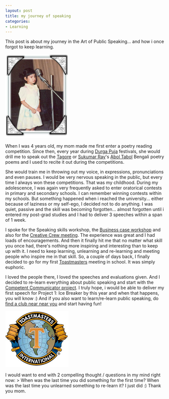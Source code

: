 ```yaml
---
layout: post
title: my journey of speaking
categories:
- Learning
---
```



This post is about my journey in the Art of Public Speaking... and how i once forgot to keep learning.

![](/img/recitation-childhood.jpg "recitation-childhood")

When I was 4 years old, my mom made me first enter a poetry reading competition. Since then, every year during [Durga Puja](http://en.wikipedia.org/wiki/Durga_Puja) festivals, she would drill me to speak out the [Tagore](http://en.wikipedia.org/wiki/Rabindranath_Tagore) or [Sukumar Ray](http://en.wikipedia.org/wiki/Sukumar_Ray)'s [Abol Tabol](http://en.wikipedia.org/wiki/Abol_Tabol) Bengali poetry poems and I used to recite it out during the competitions.

She would train me in throwing out my voice, in expressions, pronunciations and even pauses. I would be very nervous speaking in the public, but every time I always won these competitions. That was my childhood. During my adolescence, I was again very frequently asked to enter oratorical contests in primary and secondary schools. I can remember winning contests within my schools. But something happened when i reached the university... either because of laziness or my self-ego, I decided not to do anything. I was quiet, passive and the skill was becoming forgotten... almost forgotten until i entered my post-grad studies and I had to deliver 3 speeches within a span of 1 week.

I spoke for the Speaking skills workshop, the [Business case workshop](/as/) and also for the [Creative Crew meeting](/colors-of-the-sky/). The experience was great and I had loads of encouragements. And then it finally hit me that no matter what skill you once had, there's nothing more inspiring and interesting than to keep up with it. I need to keep learning, unlearning and re-learning and meeting people who inspire me in that skill. So, a couple of days back, I finally decided to go for my first [Toastmasters](http://www.toastmasters.org/) meeting in school. It was simply euphoric.

I loved the people there, I loved the speeches and evaluations given. And I decided to re-learn everything about public speaking and start with the [Competent Communicator project](http://www.toastmasters.org/MainMenuCategories/WhatisToastmasters/CommunicationandLeadershipTraining.aspx). I truly hope, i would be able to deliver my first speech for Project 1: Ice Breaker by this year and when that happens, you will know :) And if you also want to learn/re-learn public speaking, do [find a club near near you](http://reports.toastmasters.org/findaclub/) and start having fun!

![](/img/ToastmastersLogo.jpg "ToastmastersLogo")

I would want to end with 2 compelling thought / questions in my mind right now: > When was the last time you did something for the first time? When was the last time you unlearned something to re-learn it?
I just did :) Thank you mom.
